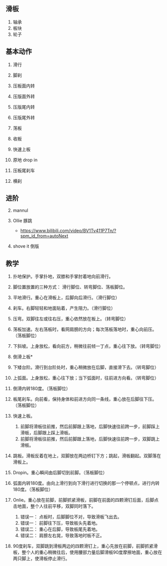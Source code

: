 ## 滑板
1. 轴承
2. 板块
3. 轮子


## 基本动作
1. 滑行

2. 脚刹

3. 压板面内转

4. 压版面外转

5. 压版尾内转

6. 压版尾外转

7. 荡板

8. 收板

9. 快速上板

10. 原地 drop in

11. 压板尾刹车

12. 横刹

## 进阶


2. mannul

3. Ollie 豚跳
    - https://www.bilibili.com/video/BV1Tv411P7Tn/?spm_id_from=autoNext

4. shove it 倒版


## 教学
1. 扑地保护。手掌扑地，双膝和手掌肘着地向前滑行。
2. 脚位置放置的三种方式： 滑行脚位、转弯脚位、荡板脚位。
3. 平地滑行。重心在滑板上，后脚向后滑行。（滑行脚位）
4. 刹车。右脚轻轻和地面贴着，产生阻力。（滑行脚位）
5. 压弯。双脚往左或往右压，重心依然放在板上。（转弯脚位）

6. 荡板加速。左右荡板时，看网肩膀的方向；每次荡板落地时，重心向前压。（荡板脚位）
7. 下斜坡。上身放松，看向前方，稍微往前倾一丁点，重心往下放。（转弯脚位）
8. 倒滑上板*
9. 下矮台阶。滑行到台阶处时，重心稍微放在后脚，直接滑下去。（转弯脚位）
10. 上弧面。上身放松，重心往下放；当下弧面时，往前进方向看。（转弯脚位）
11. 倒滑内转180度。（荡板脚位）

12. 板尾刹车。向前看，保持身体和前进方向同一条线，重心放在后脚往下压。（荡板脚位）
13. 快速上板。
    1. 前脚将滑板往前推，然后前脚跟上落地，后脚快速往前跨一步，前脚踩上滑板，后脚跟上踩上滑板。
    2. 前脚将滑板往前推，然后前脚跟上落地，后脚快速往前跨一步，双脚跳上滑板。
14. 跳板。滑板反着在地上，双脚放在两边桥钉下方；跳起，滑板翻起。双脚落在滑板上。
15. Dropin。重心瞬间由后脚切到前脚。（荡板脚位）
16. 弧面内转180度。由向上滑行到向下滑行进行切换的那一个停顿点，进行内转180度。（荡板脚位）


17. Onlie。重心放在前脚，前脚抓紧滑板，前脚在前面的四颗滑钉后面，后脚点击地面，整个人往前平移，双脚同时落下。
    1.  错误一： 点板时，后脚脚位不对，导致滑板飞出去。
    2.  错误一： 前脚往下压，导致板头先着地。
    3.  错误二： 重心在后脚，导致板尾先着地。
    4.  错误二： 肩膀左右晃，导致落地时板不正。
18. 90度刹车，双脚跳到滑板两边的四颗滑钉上，重心先放在前脚，前脚抓紧滑板，整个人的重心稍微往后，使用腰部力量后脚滑板90度摩擦地面，重心放在两只脚上，使滑板停止滑行。